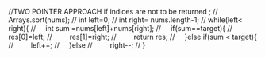 //TWO POINTER APPROACH
if indices are not to be returned ;
// Arrays.sort(nums);
// int left=0;
// int right= nums.length-1;
// while(left< right){
//     int sum =nums[left]+nums[right];
//     if(sum==target){
//         res[0]=left;
//         res[1]=right;
//         return res;
//     }else if(sum < target){
//         left++;
//     }else
//         right--;
// }